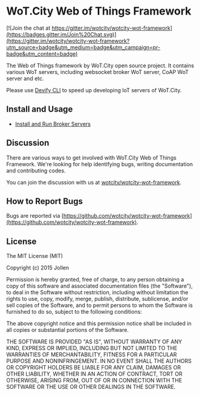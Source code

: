 # WoT.City Web of Things Framework

[![Join the chat at https://gitter.im/wotcity/wotcity-wot-framework](https://badges.gitter.im/Join%20Chat.svg)](https://gitter.im/wotcity/wotcity-wot-framework?utm_source=badge&utm_medium=badge&utm_campaign=pr-badge&utm_content=badge)

The Web of Things framework by WoT.City open source project. It contains various WoT servers, including websocket broker WoT server, CoAP WoT server and etc. 

Please use [Devify CLI](https://github.com/DevifyPlatform/devify-cli) to speed up developing IoT servers of WoT.City.

## Install and Usage

* [Install and Run Broker Servers](WebSocketBroker.md)

## Discussion

There are various ways to get involved with WoT.City Web of Things Framework. We're looking for help identifying bugs, writing documentation and contributing codes.

You can join the discussion with us at [wotcity/wotcity-wot-framework](https://gitter.im/wotcity/wotcity-wot-framework?utm_source=badge&utm_medium=badge&utm_campaign=pr-badge&utm_content=badge).

## How to Report Bugs

Bugs are reported via [https://github.com/wotcity/wotcity-wot-framework](https://github.com/wotcity/wotcity-wot-framework).

## License

The MIT License (MIT)

Copyright (c) 2015 Jollen

Permission is hereby granted, free of charge, to any person obtaining a copy
of this software and associated documentation files (the "Software"), to deal
in the Software without restriction, including without limitation the rights
to use, copy, modify, merge, publish, distribute, sublicense, and/or sell
copies of the Software, and to permit persons to whom the Software is
furnished to do so, subject to the following conditions:

The above copyright notice and this permission notice shall be included in
all copies or substantial portions of the Software.

THE SOFTWARE IS PROVIDED "AS IS", WITHOUT WARRANTY OF ANY KIND, EXPRESS OR
IMPLIED, INCLUDING BUT NOT LIMITED TO THE WARRANTIES OF MERCHANTABILITY,
FITNESS FOR A PARTICULAR PURPOSE AND NONINFRINGEMENT. IN NO EVENT SHALL THE
AUTHORS OR COPYRIGHT HOLDERS BE LIABLE FOR ANY CLAIM, DAMAGES OR OTHER
LIABILITY, WHETHER IN AN ACTION OF CONTRACT, TORT OR OTHERWISE, ARISING FROM,
OUT OF OR IN CONNECTION WITH THE SOFTWARE OR THE USE OR OTHER DEALINGS IN
THE SOFTWARE.

